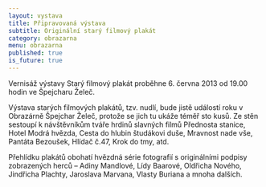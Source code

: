 ```yaml
---
layout: vystava
title: Připravovaná výstava
subtitle: Originální starý filmový plakát
category: obrazarna
menu: obrazarna
published: true
is_future: true
---
```

Vernisáž výstavy Starý filmový plakát proběhne 6. června 2013 od 19.00 hodin ve Špejcharu Želeč.

Výstava starých filmových plakátů, tzv. nudlí, bude jistě událostí roku v Obrazárně Špejchar Želeč, protože se jich tu ukáže téměř sto kusů. Ze stěn sestoupí k návštěvníkům tváře hrdinů slavných filmů Přednosta stanice, Hotel Modrá hvězda, Cesta do hlubin študákovi duše, Mravnost nade vše, Pantáta Bezoušek, Hlídač č.47, Krok do tmy, atd.

Přehlídku plakátů obohatí hvězdná série fotografií s originálními podpisy zobrazených herců – Adiny Mandlové, Lídy Baarové, Oldřicha Nového, Jindřicha Plachty, Jaroslava Marvana, Vlasty Buriana a mnoha dalších.
